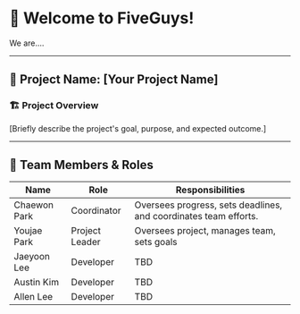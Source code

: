 # 👋 Welcome to FiveGuys! 
We are....

---
## 📢 Project Name: [Your Project Name]

### 🏗 Project Overview
[Briefly describe the project's goal, purpose, and expected outcome.]

---

## 👥 Team Members & Roles

| Name        | Role              | Responsibilities |
|------------|----------------|----------------|
| Chaewon Park | Coordinator | Oversees progress, sets deadlines, and coordinates team efforts. |
| Youjae Park | Project Leader | Oversees project, manages team, sets goals |
| Jaeyoon Lee | Developer  | TBD |
| Austin Kim | Developer | TBD |
| Allen Lee | Developer | TBD |


